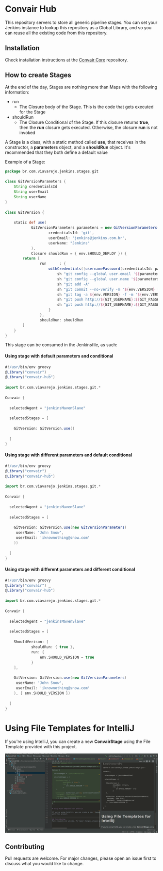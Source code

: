 # Convair Hub

This repository servers to store all generic pipeline stages. 
You can set your Jenkins instance to lookup this repository as a Global Library, and so you can reuse all the existing code from this repository.

## Installation

Check installation instructions at the [Convair Core](https://github.com/viavarejo/convair) repository.

## How to create Stages

At the end of the day, Stages are nothing more than Maps with the following information:
- run
    - The Closure body of the Stage. This is the code that gets executed for the Stage
- shouldRun
    - The Closure Conditional of the Stage. If this closure returns **true**, then the **run** closure gets executed.
    Otherwise, the closure **run** is not invoked
    
A Stage is a class, with a static method called **use**, that receives in the constructor,
a **parameters** object, and a **shouldRun** object. It's recommended that they both define a default value

Example of a Stage:

```Groovy
package br.com.viavarejo.jenkins.stages.git

class GitVersionParameters {
    String credentialsId
    String userEmail
    String userName
}

class GitVersion {

    static def use(
            GitVersionParameters parameters = new GitVersionParameters(
                    credentialsId: 'git',
                    userEmail: 'jenkins@jenkins.com.br',
                    userName: "Jenkins"
            ),
            Closure shouldRun = { env.SHOULD_DEPLOY }) {
        return [
                run      : {
                    withCredentials([usernamePassword(credentialsId: parameters.credentialsId, passwordVariable: 'GIT_PASSWORD', usernameVariable: 'GIT_USERNAME')]) {
                        sh "git config --global user.email '${parameters.userEmail}'"
                        sh "git config --global user.name '${parameters.userName}'"
                        sh "git add -A"
                        sh "git commit --no-verify -m '${env.VERSION} [skip ci]'"
                        sh "git tag -a ${env.VERSION} -f -m '${env.VERSION} [skip ci]'"
                        sh "git push http://${GIT_USERNAME}:${GIT_PASSWORD}@${env.PROJECT_REPO} --tags"
                        sh "git push http://${GIT_USERNAME}:${GIT_PASSWORD}@${env.PROJECT_REPO} HEAD:${env.BRANCH_NAME}"
                    }
                },
                shouldRun: shouldRun
        ]
    }
}
```

This stage can be consumed in the Jenkinsfile, as such:

#### Using stage with default parameters and conditional
```groovy
#!/usr/bin/env groovy
@Library("convair") _
@Library("convair-hub")

import br.com.viavarejo.jenkins.stages.git.*

Convair {
  
  selectedAgent = "jenkinsMavenSlave"
  
  selectedStages = [
    
    GitVersion: GitVersion.use()

  ]
}
```

#### Using stage with different parameters and default conditional

```groovy
#!/usr/bin/env groovy
@Library("convair") _
@Library("convair-hub")

import br.com.viavarejo.jenkins.stages.git.*

Convair {
  
  selectedAgent = "jenkinsMavenSlave"
  
  selectedStages = [
    
    GitVersion: GitVersion.use(new GitVersionParameters(
     userName: 'John Snow',
     userEmail: 'iknownothing@snow.com'
    ))

  ]
}
```

#### Using stage with different parameters and different conditional
```groovy
#!/usr/bin/env groovy
@Library("convair") _
@Library("convair-hub")

import br.com.viavarejo.jenkins.stages.git.*

Convair {
  
  selectedAgent = "jenkinsMavenSlave"
  
  selectedStages = [
  
    ShouldVerison: [
            shouldRun: { true },
            run: {
                env.SHOULD_VERSION = true
            }
    ],
    
    GitVersion: GitVersion.use(new GitVersionParameters(
     userName: 'John Snow',
     userEmail: 'iknownothing@snow.com'
    ), { env.SHOULD_VERSION })

  ]
}
```

# Using File Templates for IntelliJ

If you're using IntelliJ, you can create a new **ConvairStage** using the File Template provided
with this project.

![File Template Gif](./images/ConvairStage.gif)
## Contributing
Pull requests are welcome. For major changes, please open an issue first to discuss what you would like to change.
